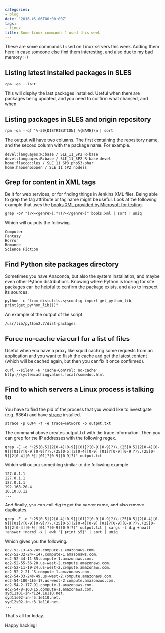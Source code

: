 ```yaml
---
categories:
- blog
date: "2016-05-06T00:00:00Z"
tags:
- linux
title: Some Linux commands I used this week
---
```


These are some commands I used on Linux servers this week. Adding them here in case someone else
find them interesting, and also due to my bad memory :-)

## Listing latest installed packages in SLES

```shell
rpm -qa --last
```

This will display the last packages installed. Useful when there are packages being updated, and you
need to confirm what changed, and when.

## Listing packages in SLES and origin repository

```shell
rpm -qa --qf '%-30{DISTRIBUTION} %{NAME}\n'| sort
```

The output will have two columns. The first containing the repository name, and the second column with
the package name. For example.

```shell
devel:languages:R:base / SLE_11_SP2 R-base
devel:languages:R:base / SLE_11_SP2 R-base-devel
home:flacco:sles / SLE_11_SP3 php53-phar
home:happenpappen / SLE_11_SP2 nodejs
```

## Grep for content in XML tags

Be it for web services, or for finding things in Jenkins XML files. Being able to grep the tag attribute
or tag name might be useful. Look at the following example that uses the 
[books XML provided by Microsoft for testing](https://msdn.microsoft.com/en-us/library/ms762271%28v=vs.85%29.aspx).

```shell
grep -oP "(?<=<genre>).*?(?=</genre>)" books.xml | sort | uniq
```

Which will outputs the following.

```shell
Computer
Fantasy
Horror
Romance
Science Fiction
```

## Find Python site packages directory

Sometimes you have Anaconda, but also the system installation, and maybe even other Python distributions.
Knowing where Python is looking for site packages can be helpful to confirm the package exists, and also
to inspect its sources.

```shell
python -c "from distutils.sysconfig import get_python_lib; print(get_python_lib())"
```

An example of the output of the script.

```shell
/usr/lib/python2.7/dist-packages
```

## Force no-cache via curl for a list of files

Useful when you have a proxy like squid caching some requests from an application and you
want to flush the cache and get the latest content (which will be cached again, but then
you can fix it once confirmed).

```shell
curl --silent -H 'Cache-Control: no-cache' http://systemcachingvalues.local/somedoc.html
```

## Find to which servers a Linux process is talking to

You have to find the pid of the process that you would like to investigate (e.g. 6364) and have
[strace](http://linux.die.net/man/1/strace) installed.

```shell
strace -p 6364 -f -e trace=network -o output.txt
```

The command above creates output.txt with the trace information. Then you can grep for
the IP addresses with the following regex.

```shell
grep -E -o "(25[0-5]|2[0-4][0-9]|[01]?[0-9][0-9]?)\.(25[0-5]|2[0-4][0-9]|[01]?[0-9][0-9]?)\.(25[0-5]|2[0-4][0-9]|[01]?[0-9][0-9]?)\.(25[0-5]|2[0-4][0-9]|[01]?[0-9][0-9]?)" output.txt
```

Which will output something similar to the following example.

```shell
127.0.1.1
127.0.1.1
127.0.1.1
192.168.20.4
10.10.0.12
...
```

And finally, you can call dig to get the server name, and also remove duplicates.

```shell
grep -E -o "(25[0-5]|2[0-4][0-9]|[01]?[0-9][0-9]?)\.(25[0-5]|2[0-4][0-9]|[01]?[0-9][0-9]?)\.(25[0-5]|2[0-4][0-9]|[01]?[0-9][0-9]?)\.(25[0-5]|2[0-4][0-9]|[01]?[0-9][0-9]?)" output.txt | xargs -l dig +noall +answer +nocmd -x | awk '{ print $5}' | sort | uniq
```

Which gives you the following.

```shell
ec2-52-13-43-205.compute-1.amazonaws.com.
ec2-52-32-244-147.compute-1.amazonaws.com.
ec2-52-44-11-85.compute-1.amazonaws.com.
ec2-52-55-36-20.us-west-2.compute.amazonaws.com.
ec2-52-11-19-24.us-west-2.compute.amazonaws.com.
ec2-52-2-21-13.compute-1.amazonaws.com.
ec2-54-33-249-49.us-west-2.compute.amazonaws.com.
ec2-54-180-165-17.us-west-2.compute.amazonaws.com.
ec2-54-2-177-91.compute-1.amazonaws.com.
ec2-54-8-163-15.compute-1.amazonaws.com.
syd11s01-in-f124.1e110.net.
syd11s02-in-f5.1e110.net.
syd12s02-in-f3.1e110.net.
...
```

That's all for today.

Happy hacking!
